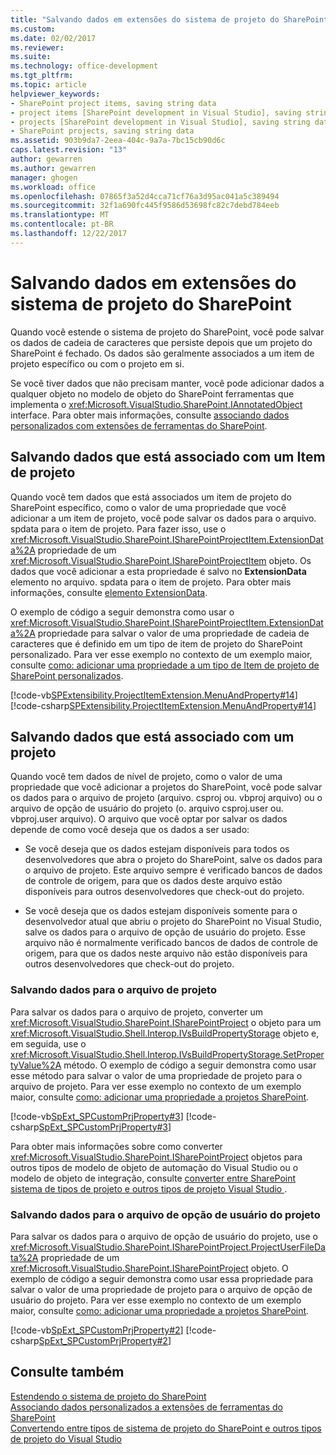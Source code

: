 ```yaml
---
title: "Salvando dados em extensões do sistema de projeto do SharePoint | Microsoft Docs"
ms.custom: 
ms.date: 02/02/2017
ms.reviewer: 
ms.suite: 
ms.technology: office-development
ms.tgt_pltfrm: 
ms.topic: article
helpviewer_keywords:
- SharePoint project items, saving string data
- project items [SharePoint development in Visual Studio], saving string data
- projects [SharePoint development in Visual Studio], saving string data
- SharePoint projects, saving string data
ms.assetid: 903b9da7-2eea-404c-9a7a-7bc15cb90d6c
caps.latest.revision: "13"
author: gewarren
ms.author: gewarren
manager: ghogen
ms.workload: office
ms.openlocfilehash: 07865f3a52d4cca71cf76a3d95ac041a5c389494
ms.sourcegitcommit: 32f1a690fc445f9586d53698fc82c7debd784eeb
ms.translationtype: MT
ms.contentlocale: pt-BR
ms.lasthandoff: 12/22/2017
---
```

# <a name="saving-data-in-extensions-of-the-sharepoint-project-system"></a>Salvando dados em extensões do sistema de projeto do SharePoint
  Quando você estende o sistema de projeto do SharePoint, você pode salvar os dados de cadeia de caracteres que persiste depois que um projeto do SharePoint é fechado. Os dados são geralmente associados a um item de projeto específico ou com o projeto em si.  
  
 Se você tiver dados que não precisam manter, você pode adicionar dados a qualquer objeto no modelo de objeto do SharePoint ferramentas que implementa o <xref:Microsoft.VisualStudio.SharePoint.IAnnotatedObject> interface. Para obter mais informações, consulte [associando dados personalizados com extensões de ferramentas do SharePoint](../sharepoint/associating-custom-data-with-sharepoint-tools-extensions.md).  
  
## <a name="saving-data-that-is-associated-with-a-project-item"></a>Salvando dados que está associado com um Item de projeto  
 Quando você tem dados que está associados um item de projeto do SharePoint específico, como o valor de uma propriedade que você adicionar a um item de projeto, você pode salvar os dados para o arquivo. spdata para o item de projeto. Para fazer isso, use o <xref:Microsoft.VisualStudio.SharePoint.ISharePointProjectItem.ExtensionData%2A> propriedade de um <xref:Microsoft.VisualStudio.SharePoint.ISharePointProjectItem> objeto. Os dados que você adicionar a esta propriedade é salvo no **ExtensionData** elemento no arquivo. spdata para o item de projeto. Para obter mais informações, consulte [elemento ExtensionData](../sharepoint/extensiondata-element.md).  
  
 O exemplo de código a seguir demonstra como usar o <xref:Microsoft.VisualStudio.SharePoint.ISharePointProjectItem.ExtensionData%2A> propriedade para salvar o valor de uma propriedade de cadeia de caracteres que é definido em um tipo de item de projeto do SharePoint personalizado. Para ver esse exemplo no contexto de um exemplo maior, consulte [como: adicionar uma propriedade a um tipo de Item de projeto de SharePoint personalizados](../sharepoint/how-to-add-a-property-to-a-custom-sharepoint-project-item-type.md).  
  
 [!code-vb[SPExtensibility.ProjectItemExtension.MenuAndProperty#14](../sharepoint/codesnippet/VisualBasic/projectitemmenuandproperty/extension/projectitemtypeproperty.vb#14)]
 [!code-csharp[SPExtensibility.ProjectItemExtension.MenuAndProperty#14](../sharepoint/codesnippet/CSharp/projectitemmenuandproperty/extension/projectitemtypeproperty.cs#14)]  
  
## <a name="saving-data-that-is-associated-with-a-project"></a>Salvando dados que está associado com um projeto  
 Quando você tem dados de nível de projeto, como o valor de uma propriedade que você adicionar a projetos do SharePoint, você pode salvar os dados para o arquivo de projeto (arquivo. csproj ou. vbproj arquivo) ou o arquivo de opção de usuário do projeto (o. arquivo csproj.user ou. vbproj.user arquivo). O arquivo que você optar por salvar os dados depende de como você deseja que os dados a ser usado:  
  
-   Se você deseja que os dados estejam disponíveis para todos os desenvolvedores que abra o projeto do SharePoint, salve os dados para o arquivo de projeto. Este arquivo sempre é verificado bancos de dados de controle de origem, para que os dados deste arquivo estão disponíveis para outros desenvolvedores que check-out do projeto.  
  
-   Se você deseja que os dados estejam disponíveis somente para o desenvolvedor atual que abriu o projeto do SharePoint no Visual Studio, salve os dados para o arquivo de opção de usuário do projeto. Esse arquivo não é normalmente verificado bancos de dados de controle de origem, para que os dados neste arquivo não estão disponíveis para outros desenvolvedores que check-out do projeto.  
  
### <a name="saving-data-to-the-project-file"></a>Salvando dados para o arquivo de projeto  
 Para salvar os dados para o arquivo de projeto, converter um <xref:Microsoft.VisualStudio.SharePoint.ISharePointProject> o objeto para um <xref:Microsoft.VisualStudio.Shell.Interop.IVsBuildPropertyStorage> objeto e, em seguida, use o <xref:Microsoft.VisualStudio.Shell.Interop.IVsBuildPropertyStorage.SetPropertyValue%2A> método. O exemplo de código a seguir demonstra como usar esse método para salvar o valor de uma propriedade de projeto para o arquivo de projeto. Para ver esse exemplo no contexto de um exemplo maior, consulte [como: adicionar uma propriedade a projetos SharePoint](../sharepoint/how-to-add-a-property-to-sharepoint-projects.md).  
  
 [!code-vb[SpExt_SPCustomPrjProperty#3](../sharepoint/codesnippet/VisualBasic/customspproperty/customproperty.vb#3)]
 [!code-csharp[SpExt_SPCustomPrjProperty#3](../sharepoint/codesnippet/CSharp/customspproperty/customproperty.cs#3)]  
  
 Para obter mais informações sobre como converter <xref:Microsoft.VisualStudio.SharePoint.ISharePointProject> objetos para outros tipos de modelo de objeto de automação do Visual Studio ou o modelo de objeto de integração, consulte [converter entre SharePoint sistema de tipos de projeto e outros tipos de projeto Visual Studio ](../sharepoint/converting-between-sharepoint-project-system-types-and-other-visual-studio-project-types.md).  
  
### <a name="saving-data-to-the-project-user-option-file"></a>Salvando dados para o arquivo de opção de usuário do projeto  
 Para salvar os dados para o arquivo de opção de usuário do projeto, use o <xref:Microsoft.VisualStudio.SharePoint.ISharePointProject.ProjectUserFileData%2A> propriedade de um <xref:Microsoft.VisualStudio.SharePoint.ISharePointProject> objeto. O exemplo de código a seguir demonstra como usar essa propriedade para salvar o valor de uma propriedade de projeto para o arquivo de opção de usuário do projeto. Para ver esse exemplo no contexto de um exemplo maior, consulte [como: adicionar uma propriedade a projetos SharePoint](../sharepoint/how-to-add-a-property-to-sharepoint-projects.md).  
  
 [!code-vb[SpExt_SPCustomPrjProperty#2](../sharepoint/codesnippet/VisualBasic/customspproperty/customproperty.vb#2)]
 [!code-csharp[SpExt_SPCustomPrjProperty#2](../sharepoint/codesnippet/CSharp/customspproperty/customproperty.cs#2)]  
  
## <a name="see-also"></a>Consulte também  
 [Estendendo o sistema de projeto do SharePoint](../sharepoint/extending-the-sharepoint-project-system.md)   
 [Associando dados personalizados a extensões de ferramentas do SharePoint](../sharepoint/associating-custom-data-with-sharepoint-tools-extensions.md)   
 [Convertendo entre tipos de sistema de projeto do SharePoint e outros tipos de projeto do Visual Studio](../sharepoint/converting-between-sharepoint-project-system-types-and-other-visual-studio-project-types.md)  
  
  
